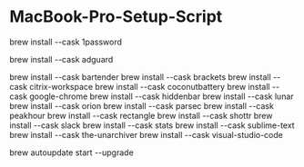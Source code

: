 # MacBook-Pro-Setup-Script

brew install --cask 1password

brew install --cask adguard

brew install --cask bartender
brew install --cask brackets
brew install --cask citrix-workspace
brew install --cask coconutbattery
brew install --cask google-chrome
brew install --cask hiddenbar
brew install --cask lunar
brew install --cask orion
brew install --cask parsec
brew install --cask peakhour
brew install --cask rectangle
brew install --cask shottr
brew install --cask slack
brew install --cask stats
brew install --cask sublime-text
brew install --cask the-unarchiver
brew install --cask visual-studio-code

brew autoupdate start --upgrade
